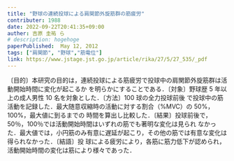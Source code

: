 ```yaml
---
title: "野球の連続投球による肩関節外旋筋群の筋疲労"
contributer: 1988
date: 2022-09-22T20:41:35+09:00
auther: 吉原 圭祐 ら
# description: hogehoge
paperPublished:  May 12, 2012
tags: ["肩関節", "野球","筋電位"]
link: https://www.jstage.jst.go.jp/article/rika/27/5/27_535/_pdf
---
```

〔目的〕本研究の目的は，連続投球による筋疲労で投球中の肩関節外旋筋群は活動開始時間に変化が起こるか
を明らかにすることである．〔対象〕野球歴 5 年以上の成人男性 10 名を対象とした．〔方法〕100 球の全力投球前後
で投球中の筋活動を記録した．最大随意収縮時の活動に対する割合（%MVC）の 50%，100%，最大値に到るまでの
時間を算出し比較した．〔結果〕投球前後で，50％，100％では活動開始時間はいずれの筋でも著明な変化は見られ
なかった．最大値では，小円筋のみ有意に遅延が起こり，その他の筋では有意な変化は得られなかった．〔結語〕投
球による疲労により，各筋に筋力低下が認められ，活動開始時間の変化は筋により様々であった．
